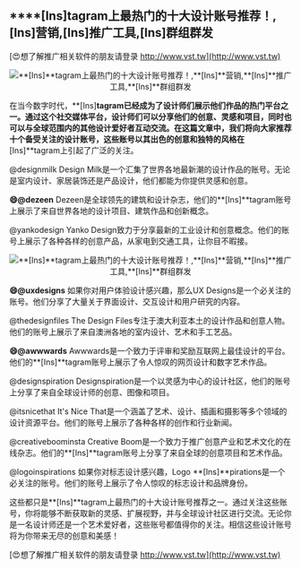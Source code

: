 ## ****[Ins]**tagram上最热门的十大设计账号推荐！,**[Ins]**营销,**[Ins]**推广工具,**[Ins]**群组群发**

[😍想了解推广相关软件的朋友请登录 http://www.vst.tw](http://www.vst.tw)

 <center><img src="https://vst.tw/MP4/tuiguang/png/5.png" alt="**[Ins]**tagram上最热门的十大设计账号推荐！,**[Ins]**营销,**[Ins]**推广工具,**[Ins]**群组群发"></center>

在当今数字时代，**[Ins]**tagram已经成为了设计师们展示他们作品的热门平台之一。通过这个社交媒体平台，设计师们可以分享他们的创意、灵感和项目，同时也可以与全球范围内的其他设计爱好者互动交流。在这篇文章中，我们将向大家推荐十个备受关注的设计账号，这些账号以其出色的创意和独特的风格在**[Ins]**tagram上引起了广泛的关注。

@designmilk
Design Milk是一个汇集了世界各地最新潮的设计作品的账号。无论是室内设计、家居装饰还是产品设计，他们都能为你提供灵感和创意。

**😄@dezeen**
Dezeen是全球领先的建筑和设计杂志，他们的**[Ins]**tagram账号上展示了来自世界各地的设计项目、建筑作品和创新概念。

@yankodesign
Yanko Design致力于分享最新的工业设计和创意概念。他们的账号上展示了各种各样的创意产品，从家电到交通工具，让你目不暇接。

 <center><img src="https://vst.tw/MP4/tuiguang/png/7.png" alt="**[Ins]**tagram上最热门的十大设计账号推荐！,**[Ins]**营销,**[Ins]**推广工具,**[Ins]**群组群发"></center>

**😄@uxdesigns**
如果你对用户体验设计感兴趣，那么UX Designs是一个必关注的账号。他们分享了大量关于界面设计、交互设计和用户研究的内容。

@thedesignfiles
The Design Files专注于澳大利亚本土的设计作品和创意人物。他们的账号上展示了来自澳洲各地的室内设计、艺术和手工艺品。

**😄@awwwards**
Awwwards是一个致力于评审和奖励互联网上最佳设计的平台。他们的**[Ins]**tagram账号上展示了令人惊叹的网页设计和数字艺术作品。

@designspiration
Designspiration是一个以灵感为中心的设计社区，他们的账号上分享了来自全球设计师的创意、图像和项目。

@itsnicethat
It's Nice That是一个涵盖了艺术、设计、插画和摄影等多个领域的设计资源平台。他们的账号上展示了各种各样的创作和行业新闻。

@creativeboominsta
Creative Boom是一个致力于推广创意产业和艺术文化的在线杂志。他们的**[Ins]**tagram账号上分享了来自全球的创意项目和艺术作品。

@logoinspirations
如果你对标志设计感兴趣，Logo **[Ins]**pirations是一个必关注的账号。他们的账号上展示了令人惊叹的标志设计和品牌身份。

这些都只是**[Ins]**tagram上最热门的十大设计账号推荐之一。通过关注这些账号，你将能够不断获取新的灵感、扩展视野，并与全球设计社区进行交流。无论你是一名设计师还是一个艺术爱好者，这些账号都值得你的关注。相信这些设计账号将为你带来无尽的创意和美感！

[😍想了解推广相关软件的朋友请登录 http://www.vst.tw](http://www.vst.tw)



